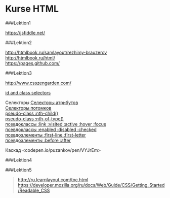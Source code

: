Kurse HTML
=====================

###Lektion1

<https://jsfiddle.net/>  

###Lektion2

<http://htmlbook.ru/samlayout/rezhimy-brauzerov>  
<http://htmlbook.ru/html/>  
<https://pages.github.com/>  

###Lektion3

<http://www.csszengarden.com/>  

[id and class selectors](http://codepen.io/puzankov/pen/GgbWKy)  


Селекторы
[Селекторы атрибутов](http://codepen.io/puzankov/pen/Bygmxm)  
[Селекторы потомков](http://codepen.io/puzankov/pen/pvXdVx)  
[pseudo-class :nth-child()](http://codepen.io/puzankov/pen/gbNXKx)  
[pseudo-class :nth-of-type()](http://codepen.io/puzankov/pen/EaBbpY)  
[псевдоклассы :link :visited :active :hover :focus](http://codepen.io/puzankov/pen/YPoEjp)  
[псевдоклассы :enabled :disabled :checked](http://codepen.io/puzankov/pen/bNPYjv)  
[псевдоэлементы :first-line :first-letter](http://codepen.io/puzankov/pen/yydPxG)  
[псевдоэлементы :before :after](http://codepen.io/puzankov/pen/zxVPmO) 
 
Каскад
<codepen.io/puzankov/pen/VYJrEm>  


>[]()  

###Lektion4

###Lektion5

>
><http://ru.learnlayout.com/toc.html>  
><https://developer.mozilla.org/ru/docs/Web/Guide/CSS/Getting_Started/Readable_CSS>
>
